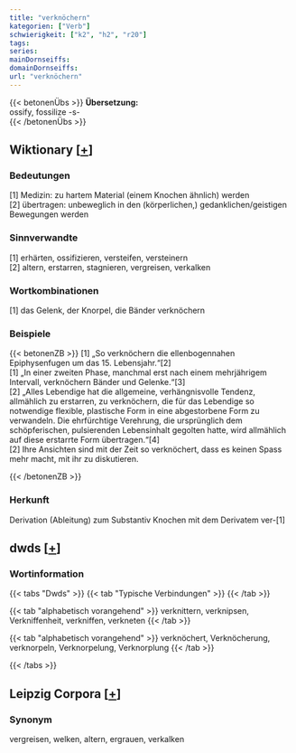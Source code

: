 ```yaml
---
title: "verknöchern"
kategorien: ["Verb"]
schwierigkeit: ["k2", "h2", "r20"]
tags:
series:
mainDornseiffs:
domainDornseiffs:
url: "verknöchern"
---
```


{{< betonenÜbs >}}
**Übersetzung:**  
ossify, fossilize -s-  
{{< /betonenÜbs >}}

## Wiktionary [[+](https://de.wiktionary.org/wiki/verknöchern)]

### Bedeutungen
[1] Medizin: zu hartem Material (einem Knochen ähnlich) werden  
[2] übertragen: unbeweglich in den (körperlichen,) gedanklichen/geistigen Bewegungen werden  

### Sinnverwandte
[1] erhärten, ossifizieren, versteifen, versteinern  
[2] altern, erstarren, stagnieren, vergreisen, verkalken  

### Wortkombinationen
[1] das Gelenk, der Knorpel, die Bänder verknöchern  

### Beispiele
{{< betonenZB >}}
[1] „So verknöchern die ellenbogennahen Epiphysenfugen um das 15. Lebensjahr.“[2]  
[1] „In einer zweiten Phase, manchmal erst nach einem mehrjährigem Intervall, verknöchern Bänder und Gelenke.“[3]  
[2] „Alles Lebendige hat die allgemeine, verhängnisvolle Tendenz, allmählich zu erstarren, zu verknöchern, die für das Lebendige so notwendige flexible, plastische Form in eine abgestorbene Form zu verwandeln. Die ehrfürchtige Verehrung, die ursprünglich dem schöpferischen, pulsierenden Lebensinhalt gegolten hatte, wird allmählich auf diese erstarrte Form übertragen.“[4]  
[2] Ihre Ansichten sind mit der Zeit so verknöchert, dass es keinen Spass mehr macht, mit ihr zu diskutieren.  

{{< /betonenZB >}}
### Herkunft
Derivation (Ableitung) zum Substantiv Knochen mit dem Derivatem ver-[1]  



## dwds [[+](https://www.dwds.de/wb/verknöchern)]

### Wortinformation
{{< tabs "Dwds" >}}
{{< tab "Typische Verbindungen" >}}
{{< /tab >}}

{{< tab "alphabetisch vorangehend" >}}
verknittern, verknipsen, Verkniffenheit, verkniffen, verkneten
{{< /tab >}}

{{< tab "alphabetisch vorangehend" >}}
verknöchert, Verknöcherung, verknorpeln, Verknorpelung, Verknorplung
{{< /tab >}}

{{< /tabs >}}

## Leipzig Corpora [[+](https://corpora.uni-leipzig.de/en/res?word=verknöchern&corpusId=deu_newscrawl-public_2018)]


### Synonym
vergreisen, welken, altern, ergrauen, verkalken


